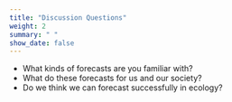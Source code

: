 ```yaml
---
title: "Discussion Questions"
weight: 2
summary: " "
show_date: false
---
```


* What kinds of forecasts are you familiar with?
* What do these forecasts for us and our society?
* Do we think we can forecast successfully in ecology?